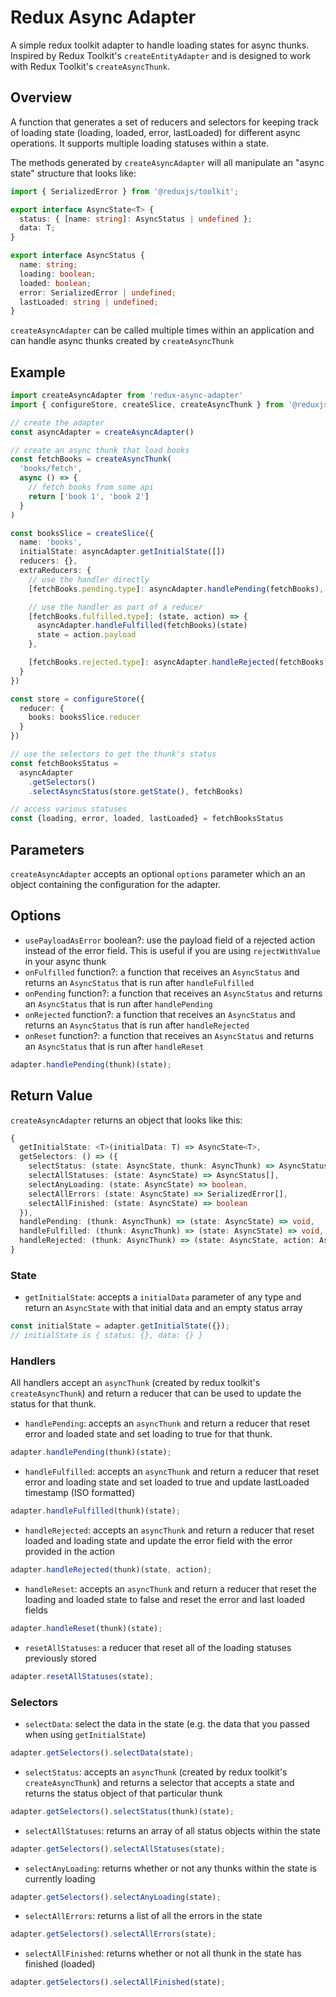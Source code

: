 # Redux Async Adapter

A simple redux toolkit adapter to handle loading states for async thunks. Inspired by Redux Toolkit's `createEntityAdapter` and is designed to work with Redux Toolkit's `createAsyncThunk`.

## Overview

A function that generates a set of reducers and selectors for keeping track of loading state (loading, loaded, error, lastLoaded) for different async operations. It supports multiple loading statuses within a state.

The methods generated by `createAsyncAdapter` will all manipulate an "async state" structure that looks like:

```typescript
import { SerializedError } from '@reduxjs/toolkit';

export interface AsyncState<T> {
  status: { [name: string]: AsyncStatus | undefined };
  data: T;
}

export interface AsyncStatus {
  name: string;
  loading: boolean;
  loaded: boolean;
  error: SerializedError | undefined;
  lastLoaded: string | undefined;
}
```

`createAsyncAdapter` can be called multiple times within an application and can handle async thunks created by `createAsyncThunk`

## Example

```typescript
import createAsyncAdapter from 'redux-async-adapter'
import { configureStore, createSlice, createAsyncThunk } from '@reduxjs/toolkit'

// create the adapter
const asyncAdapter = createAsyncAdapter()

// create an async thunk that load books
const fetchBooks = createAsyncThunk(
  'books/fetch',
  async () => {
    // fetch books from some api
    return ['book 1', 'book 2']
  }
)

const booksSlice = createSlice({
  name: 'books',
  initialState: asyncAdapter.getInitialState([])
  reducers: {},
  extraReducers: {
    // use the handler directly
    [fetchBooks.pending.type]: asyncAdapter.handlePending(fetchBooks),

    // use the handler as part of a reducer
    [fetchBooks.fulfilled.type]: (state, action) => {
      asyncAdapter.handleFulfilled(fetchBooks)(state)
      state = action.payload
    },

    [fetchBooks.rejected.type]: asyncAdapter.handleRejected(fetchBooks),
  }
})

const store = configureStore({
  reducer: {
    books: booksSlice.reducer
  }
})

// use the selectors to get the thunk's status
const fetchBooksStatus =
  asyncAdapter
    .getSelectors()
    .selectAsyncStatus(store.getState(), fetchBooks)

// access various statuses
const {loading, error, loaded, lastLoaded} = fetchBooksStatus
```

## Parameters

`createAsyncAdapter` accepts an optional `options` parameter which an an object containing the configuration for the adapter.

## Options

- `usePayloadAsError` boolean?: use the payload field of a rejected action instead of the error field. This is useful if you are using `rejectWithValue` in your async thunk
- `onFulfilled` function?: a function that receives an `AsyncStatus` and returns an `AsyncStatus` that is run after `handleFulfilled`
- `onPending` function?: a function that receives an `AsyncStatus` and returns an `AsyncStatus` that is run after `handlePending`
- `onRejected` function?: a function that receives an `AsyncStatus` and returns an `AsyncStatus` that is run after `handleRejected`
- `onReset` function?: a function that receives an `AsyncStatus` and returns an `AsyncStatus` that is run after `handleReset`

```typescript
adapter.handlePending(thunk)(state);
```

## Return Value

`createAsyncAdapter` returns an object that looks like this:

```typescript
{
  getInitialState: <T>(initialData: T) => AsyncState<T>,
  getSelectors: () => ({
    selectStatus: (state: AsyncState, thunk: AsyncThunk) => AsyncStatus,
    selectAllStatuses: (state: AsyncState) => AsyncStatus[],
    selectAnyLoading: (state: AsyncState) => boolean,
    selectAllErrors: (state: AsyncState) => SerializedError[],
    selectAllFinished: (state: AsyncState) => boolean
  }),
  handlePending: (thunk: AsyncThunk) => (state: AsyncState) => void,
  handleFulfilled: (thunk: AsyncThunk) => (state: AsyncState) => void,
  handleRejected: (thunk: AsyncThunk) => (state: AsyncState, action: AsyncThunk['rejected']) => void,
}
```

### State

- `getInitialState`: accepts a `initialData` parameter of any type and return an `AsyncState` with that initial data and an empty status array

```typescript
const initialState = adapter.getInitialState({});
// initialState is { status: {}, data: {} }
```

### Handlers

All handlers accept an `asyncThunk` (created by redux toolkit's `createAsyncThunk`) and return a reducer that can be used to update the status for that thunk.

- `handlePending`: accepts an `asyncThunk` and return a reducer that reset error and loaded state and set loading to true for that thunk.

```typescript
adapter.handlePending(thunk)(state);
```

- `handleFulfilled`: accepts an `asyncThunk` and return a reducer that reset error and loading state and set loaded to true and update lastLoaded timestamp (ISO formatted)

```typescript
adapter.handleFulfilled(thunk)(state);
```

- `handleRejected`: accepts an `asyncThunk` and return a reducer that reset loaded and loading state and update the error field with the error provided in the action

```typescript
adapter.handleRejected(thunk)(state, action);
```

- `handleReset`: accepts an `asyncThunk` and return a reducer that reset the loading and loaded state to false and reset the error and last loaded fields

```typescript
adapter.handleReset(thunk)(state);
```

- `resetAllStatuses`: a reducer that reset all of the loading statuses previously stored

```typescript
adapter.resetAllStatuses(state);
```

### Selectors

- `selectData`: select the data in the state (e.g. the data that you passed when using `getInitialState`)

```typescript
adapter.getSelectors().selectData(state);
```

- `selectStatus`: accepts an `asyncThunk` (created by redux toolkit's `createAsyncThunk`) and returns a selector that accepts a state and returns the status object of that particular thunk

```typescript
adapter.getSelectors().selectStatus(thunk)(state);
```

- `selectAllStatuses`: returns an array of all status objects within the state

```typescript
adapter.getSelectors().selectAllStatuses(state);
```

- `selectAnyLoading`: returns whether or not any thunks within the state is currently loading

```typescript
adapter.getSelectors().selectAnyLoading(state);
```

- `selectAllErrors`: returns a list of all the errors in the state

```typescript
adapter.getSelectors().selectAllErrors(state);
```

- `selectAllFinished`: returns whether or not all thunk in the state has finished (loaded)

```typescript
adapter.getSelectors().selectAllFinished(state);
```
